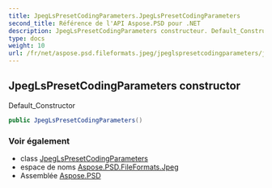 ```yaml
---
title: JpegLsPresetCodingParameters.JpegLsPresetCodingParameters
second_title: Référence de l'API Aspose.PSD pour .NET
description: JpegLsPresetCodingParameters constructeur. Default_Constructor
type: docs
weight: 10
url: /fr/net/aspose.psd.fileformats.jpeg/jpeglspresetcodingparameters/jpeglspresetcodingparameters/
---
```

## JpegLsPresetCodingParameters constructor

Default_Constructor

```csharp
public JpegLsPresetCodingParameters()
```

### Voir également

* class [JpegLsPresetCodingParameters](../)
* espace de noms [Aspose.PSD.FileFormats.Jpeg](../../jpeglspresetcodingparameters/)
* Assemblée [Aspose.PSD](../../../)



